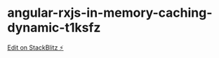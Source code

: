 # angular-rxjs-in-memory-caching-dynamic-t1ksfz

[Edit on StackBlitz ⚡️](https://stackblitz.com/edit/angular-rxjs-in-memory-caching-dynamic-t1ksfz)